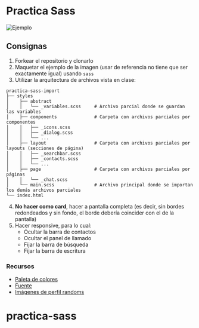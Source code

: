 # Practica Sass

![Ejemplo](https://cdn.dribbble.com/users/164393/screenshots/2528482/attachments/499046/direct-messaging-lg.jpg)

## Consignas

1. Forkear el repositorio y clonarlo
2. Maquetar el ejemplo de la imagen (usar de referencia no tiene que ser exactamente igual) usando `sass`
3. Utilizar la arquitectura de archivos vista en clase:

```
practica-sass-import
├── styles
│    ├── abstract
│    │   └── _variables.scss     # Archivo parcial donde se guardan las variables
│    ├── components              # Carpeta con archivos parciales por componentes
│    │   ├── _icons.scss         
│    │   ├── _dialog.scss        
│    │   └── ...  
│    ├── layout                  # Carpeta con archivos parciales por layouts (secciones de página)
│    │   ├── _searchbar.scss         
│    │   ├── _contacts.scss        
│    │   └── ...
│    ├── page                    # Carpeta con archivos parciales por páginas
│    │   └── _chat.scss        
│    └── main.scss               # Archivo principal donde se importan los demás archivos parciales
└── index.html
```

4. **No hacer como card**, hacer a pantalla completa (es decir, sin bordes redondeados y sin fondo, el borde debería coincider con el de la pantalla) 
5. Hacer responsive, para lo cual:
   - Ocultar la barra de contactos
   - Ocultar el panel de llamado
   - Fijar la barra de búsqueda
   - Fijar la barra de escritura 
  
### Recursos  

- [Paleta de colores](https://aco-viewer.appspot.com/443c197f088b593e6546405a271169b0)
- [Fuente](https://fonts.google.com/specimen/Varela+Round)
- [Imágenes de perfil randoms](https://randomuser.me/photos)
# practica-sass
